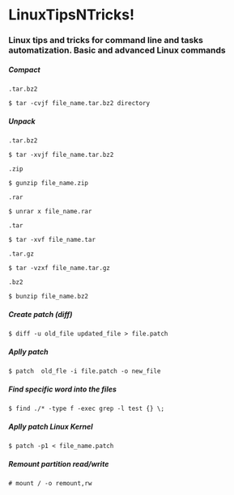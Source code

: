 # LinuxTipsNTricks! [](https://img.shields.io/readthedocs/pip.svg)
### Linux tips and tricks for command line and tasks automatization. Basic and advanced Linux commands

##### Compact
```
.tar.bz2

$ tar -cvjf file_name.tar.bz2 directory
```

##### Unpack
```
.tar.bz2

$ tar -xvjf file_name.tar.bz2

.zip

$ gunzip file_name.zip

.rar

$ unrar x file_name.rar

.tar

$ tar -xvf file_name.tar

.tar.gz

$ tar -vzxf file_name.tar.gz

.bz2

$ bunzip file_name.bz2
```

##### Create patch (diff)
```
$ diff -u old_file updated_file > file.patch
```

##### Aplly patch
```
$ patch  old_fle -i file.patch -o new_file
```

##### Find specific word into the files
```
$ find ./* -type f -exec grep -l test {} \;
```

##### Aplly patch Linux Kernel
```
$ patch -p1 < file_name.patch
```

##### Remount partition read/write
```
# mount / -o remount,rw
```

